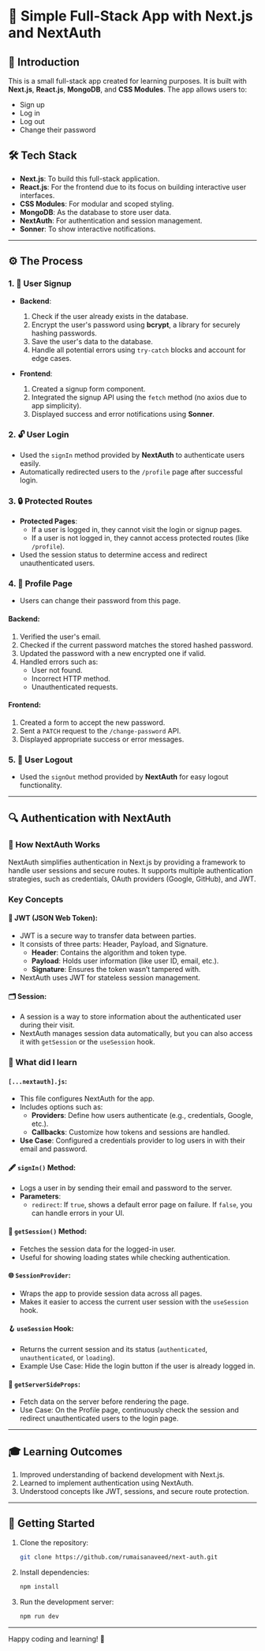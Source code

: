 # 🚀 Simple Full-Stack App with Next.js and NextAuth

## 📝 Introduction
This is a small full-stack app created for learning purposes. It is built with **Next.js**, **React.js**, **MongoDB**, and **CSS Modules**. The app allows users to:
- Sign up
- Log in
- Log out
- Change their password

## 🛠️ Tech Stack
- **Next.js**: To build this full-stack application.
- **React.js**: For the frontend due to its focus on building interactive user interfaces.
- **CSS Modules**: For modular and scoped styling.
- **MongoDB**: As the database to store user data.
- **NextAuth**: For authentication and session management.
- **Sonner**: To show interactive notifications.

---

## ⚙️ The Process 

### 1. 🔑 User Signup
- **Backend**:
  1. Check if the user already exists in the database.
  2. Encrypt the user's password using **bcrypt**, a library for securely hashing passwords.
  3. Save the user's data to the database.
  4. Handle all potential errors using `try-catch` blocks and account for edge cases.

- **Frontend**:
  1. Created a signup form component.
  2. Integrated the signup API using the `fetch` method (no axios due to app simplicity).
  3. Displayed success and error notifications using **Sonner**.

### 2. 🔓 User Login
- Used the `signIn` method provided by **NextAuth** to authenticate users easily.
- Automatically redirected users to the `/profile` page after successful login.

### 3. 🔒 Protected Routes
- **Protected Pages**:
  - If a user is logged in, they cannot visit the login or signup pages.
  - If a user is not logged in, they cannot access protected routes (like `/profile`).
- Used the session status to determine access and redirect unauthenticated users.

### 4. 📝 Profile Page
- Users can change their password from this page.

#### Backend:
1. Verified the user's email.
2. Checked if the current password matches the stored hashed password.
3. Updated the password with a new encrypted one if valid.
4. Handled errors such as:
   - User not found.
   - Incorrect HTTP method.
   - Unauthenticated requests.

#### Frontend:
1. Created a form to accept the new password.
2. Sent a `PATCH` request to the `/change-password` API.
3. Displayed appropriate success or error messages.

### 5. 🚪 User Logout
- Used the `signOut` method provided by **NextAuth** for easy logout functionality.

---

## 🔍 Authentication with NextAuth

### 🌟 How NextAuth Works
NextAuth simplifies authentication in Next.js by providing a framework to handle user sessions and secure routes. It supports multiple authentication strategies, such as credentials, OAuth providers (Google, GitHub), and JWT.

### Key Concepts
#### 🔐 **JWT (JSON Web Token)**:
- JWT is a secure way to transfer data between parties.
- It consists of three parts: Header, Payload, and Signature.
  - **Header**: Contains the algorithm and token type.
  - **Payload**: Holds user information (like user ID, email, etc.).
  - **Signature**: Ensures the token wasn’t tampered with.
- NextAuth uses JWT for stateless session management.

#### 🗂️ **Session**:
- A session is a way to store information about the authenticated user during their visit.
- NextAuth manages session data automatically, but you can also access it with `getSession` or the `useSession` hook.

### 🔧 What did I learn
#### `[...nextauth].js`:
- This file configures NextAuth for the app.
- Includes options such as:
  - **Providers**: Define how users authenticate (e.g., credentials, Google, etc.).
  - **Callbacks**: Customize how tokens and sessions are handled.
- **Use Case**: Configured a credentials provider to log users in with their email and password.

#### 🖋️ `signIn()` Method:
- Logs a user in by sending their email and password to the server.
- **Parameters**:
  - `redirect`: If `true`, shows a default error page on failure. If `false`, you can handle errors in your UI.

#### 🔄 `getSession()` Method:
- Fetches the session data for the logged-in user.
- Useful for showing loading states while checking authentication.

#### 🌐 `SessionProvider`:
- Wraps the app to provide session data across all pages.
- Makes it easier to access the current user session with the `useSession` hook.

#### 🪝 `useSession` Hook:
- Returns the current session and its status (`authenticated`, `unauthenticated`, or `loading`).
- Example Use Case: Hide the login button if the user is already logged in.

#### 💾 `getServerSideProps`:
- Fetch data on the server before rendering the page.
- Use Case: On the Profile page, continuously check the session and redirect unauthenticated users to the login page.

---

## 🎓 Learning Outcomes
1. Improved understanding of backend development with Next.js.
2. Learned to implement authentication using NextAuth.
3. Understood concepts like JWT, sessions, and secure route protection.

---

## 🚀 Getting Started
1. Clone the repository:
   ```bash
   git clone https://github.com/rumaisanaveed/next-auth.git
   ```
2. Install dependencies:
   ```bash
   npm install
   ```
3. Run the development server:
   ```bash
   npm run dev
   ```

---

Happy coding and learning! 🎉
